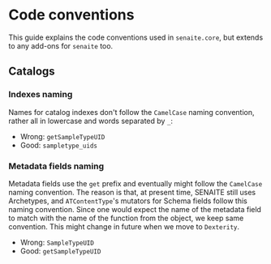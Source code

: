 # Code conventions

This guide explains the code conventions used in `senaite.core`, but extends to
any add-ons for `senaite` too.

## Catalogs

### Indexes naming

Names for catalog indexes don't follow the `CamelCase` naming convention, rather
all in lowercase and words separated by `_`:

- Wrong: `getSampleTypeUID`
- Good: `sampletype_uids`

### Metadata fields naming

Metadata fields use the `get` prefix and eventually might follow the `CamelCase`
naming convention. The reason is that, at present time, SENAITE still uses 
Archetypes, and `ATContentType`'s mutators for Schema fields follow this naming
convention. Since one would expect the name of the metadata field to match
with the name of the function from the object, we keep same convention. This
might change in future when we move to `Dexterity`.

- Wrong: `SampleTypeUID`
- Good: `getSampleTypeUID`


